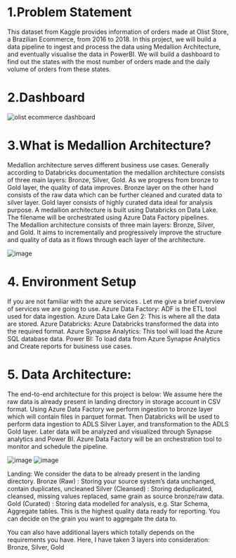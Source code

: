 # 1.Problem Statement
This dataset from Kaggle provides information of orders made at Olist Store, a Brazilian Ecommerce, from 2016 to 2018.
In this project, we will build a data pipeline to ingest and process the data using Medallion Architecture, and eventually visualise the data in PowerBI. We will build a dashboard to find out the states with the most number of orders made and the daily volume of orders from these states.

# 2.Dashboard
![olist ecommerce dashboard](https://github.com/geetanjalich/Medallion-architecture-Project-on-Sales-data/assets/79563879/0f33d658-827c-4a8e-8662-f711add40083)

# 3.What is Medallion Architecture?

Medallion architecture serves different business use cases. Generally according to Databricks documentation the medallion architecture consists of three main layers: Bronze, Silver, Gold. As we progress from bronze to Gold layer, the quality of data improves. Bronze layer on the other hand consists of the raw data which can be further cleaned and curated data to silver layer. Gold layer consists of highly curated data ideal for analysis purpose. A medallion architecture is built using Databricks on Data Lake. The filename will be orchestrated using Azure Data Factory pipelines. The Medallion architecture consists of three main layers: Bronze, Silver, and Gold. It aims to incrementally and progressively improve the structure and quality of data as it flows through each layer of the architecture.

![image](https://github.com/geetanjalich/Medallion-architecture-Project-on-Sales-data/assets/79563879/79eab620-cf97-4666-b975-3874379e8d4a)

# 4. Environment Setup
If you are not familiar with the azure services . Let me give a brief overview of services we are going to use.
Azure Data Factory: ADF is the ETL tool used for data ingestion. 
Azure Data Lake Gen 2: This is where all the data are stored.
Azure Databricks: Azure Databricks transformed the data into the required format.
Azure Synapse Analytics: This tool will load the Azure SQL database data.
Power BI: To load data from Azure Synapse Analytics and Create reports for business use cases.

# 5. Data Architecture:
The end-to-end architecture for this project is below: We assume here the raw data is already present in landing directory in storage account in CSV format. Using Azure Data Factory we perform ingestion to bronze layer which will contain files in parquet format. Then Databricks will be used to perform data ingestion to ADLS Silver Layer, and transformation to the ADLS Gold layer. Later data will be analyzed and visualized through Synapse analytics and Power BI. Azure Data Factory will be an orchestration tool to monitor and schedule the pipeline. 

 ![image](https://github.com/geetanjalich/medallion-architecture-project-02/assets/79563879/182a98d3-b625-4901-82ef-777abea61f0f)
 ![image](https://github.com/geetanjalich/medallion-architecture-project-02/assets/79563879/3fcd61f2-f624-40bb-a26c-a72f5a66a962)

Landing: We consider the data to be already present in the landing directory.
Bronze (Raw) : Storing your source system’s data unchanged, contain duplicates, uncleaned
Silver (Cleansed) : Storing deduplicated, cleansed, missing values replaced, same grain as source bronze/raw data.
Gold (Curated) : Storing data modelled for analysis, e.g. Star Schema, Aggregate tables. This is the highest quality data ready for reporting. You can decide on the grain you want to aggregate the data to.

You can also have additional layers which totally depends on the requirements you have.
Here, I have taken 3 layers into consideration: Bronze, Silver, Gold

